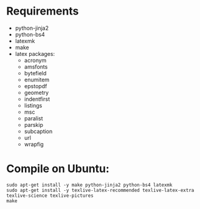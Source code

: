 # Requirements

 * python-jinja2
 * python-bs4
 * latexmk
 * make
 * latex packages:
   * acronym
   * amsfonts
   * bytefield
   * enumitem
   * epstopdf
   * geometry
   * indentfirst
   * listings
   * msc
   * paralist
   * parskip
   * subcaption
   * url
   * wrapfig

# Compile on Ubuntu:

```
sudo apt-get install -y make python-jinja2 python-bs4 latexmk
sudo apt-get install -y texlive-latex-recommended texlive-latex-extra texlive-science texlive-pictures
make
```
